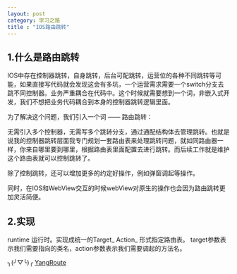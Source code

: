 ```yaml
---
layout: post
category: 学习之路
title : "IOS路由跳转"
---
```


## 1.什么是路由跳转

IOS中存在控制器跳转，自身跳转，后台可配跳转，运营位的各种不同跳转等可能，如果直接写代码就会发现这会有多坑，一个运营需求需要一个switch分支去跳不同控制器。业务严重耦合在代码中。这个时候就需要想到一个词，非嵌入式开发，我们不想把业务代码耦合到本身的控制器跳转逻辑里面。

为了解决这个问题，我们引入一个词   —— 路由跳转：

无需引入多个控制器，无需写多个跳转分支，通过通配结构体去管理跳转。也就是说我的控制器跳转层面我专门规划一套路由表来处理跳转问题，就如同路由器一样，你来自哪里要到哪里，根据路由表里面配置去进行跳转。而后续工作就是维护这个路由表就可以控制跳转了。

除了控制跳转，还可以增加更多的约定好操作，例如弹窗调起等操作。

同时，在IOS和WebView交互的时候webView对原生的操作也会因为路由跳转更加灵活简便。

## 2.实现

runtime 运行时。实现成统一的Target_ Action_ 形式指定路由表。 target参数表示我们需要指向的类名，action参数表示我们需要调起的方法名。

╮(╯▽╰)╭   [YangRoute](https://github.com/xilankong/YangRoute)   

